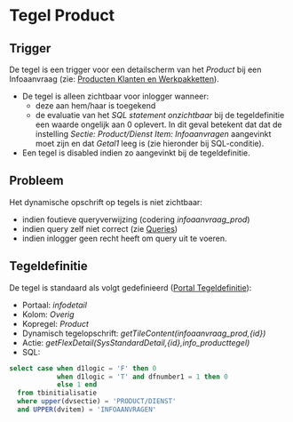 # Tegel Product

## Trigger

De tegel is een trigger voor een detailscherm van het _Product_ bij een Infoaanvraag (zie: [Producten Klanten en Werkpakketten](/instellen_inrichten/producten_klanten_werkpakketten.md)).

- De tegel is alleen zichtbaar voor inlogger wanneer:
  - deze aan hem/haar is toegekend
  - de evaluatie van het _SQL statement onzichtbaar_ bij de tegeldefinitie een waarde ongelijk aan 0 oplevert. In dit geval betekent dat dat de instelling _Sectie: Product/Dienst Item: Infoaanvragen_ aangevinkt moet zijn en dat _Getal1_ leeg is (zie hieronder bij SQL-conditie).
- Een tegel is disabled indien zo aangevinkt bij de tegeldefinitie.

## Probleem

Het dynamische opschrift op tegels is niet zichtbaar:

- indien foutieve queryverwijzing (codering _infoaanvraag_prod_)
- indien query zelf niet correct (zie [Queries](/instellen_inrichten/queries.md))
- indien inlogger geen recht heeft om query uit te voeren.

## Tegeldefinitie

De tegel is standaard als volgt gedefinieerd ([Portal Tegeldefinitie](/instellen_inrichten/portaldefinitie/portal_tegel.md)):

- Portaal: _infodetail_
- Kolom: _Overig_
- Kopregel: _Product_
- Dynamisch tegelopschrift: _getTileContent(infoaanvraag_prod,{id})_
- Actie: _getFlexDetail(SysStandardDetail,{id},info_producttegel)_
- SQL:

```sql
select case when d1logic = 'F' then 0
            when d1logic = 'T' and dfnumber1 = 1 then 0
            else 1 end
  from tbinitialisatie
  where upper(dvsectie) = 'PRODUCT/DIENST'
  and UPPER(dvitem) = 'INFOAANVRAGEN'
```
